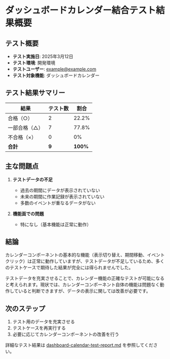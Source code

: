 # ダッシュボードカレンダー結合テスト結果概要

## テスト概要

- **テスト実施日**: 2025年3月12日
- **テスト環境**: 開発環境
- **テストユーザー**: example@example.com
- **テスト対象機能**: ダッシュボードカレンダー

## テスト結果サマリー

| 結果 | テスト数 | 割合 |
|------|----------|------|
| 合格（○） | 2 | 22.2% |
| 一部合格（△） | 7 | 77.8% |
| 不合格（×） | 0 | 0% |
| **合計** | **9** | **100%** |

## 主な問題点

1. **テストデータの不足**
   - 過去の期間にデータが表示されていない
   - 未来の期間に作業記録が表示されていない
   - 多数のイベントが重なるデータがない

2. **機能面での問題**
   - 特になし（基本機能は正常に動作）

## 結論

カレンダーコンポーネントの基本的な機能（表示切り替え、期間移動、イベントクリック）は正常に動作していますが、テストデータが不足しているため、多くのテストケースで期待した結果が完全には得られませんでした。

テストデータを充実させることで、カレンダー機能の正確なテストが可能になると考えられます。現状では、カレンダーコンポーネント自体の機能は問題なく動作していると判断できますが、データの表示に関しては改善が必要です。

## 次のステップ

1. テスト用のデータを充実させる
2. テストケースを再実行する
3. 必要に応じてカレンダーコンポーネントの改善を行う

詳細なテスト結果は [dashboard-calendar-test-report.md](./dashboard-calendar-test-report.md) を参照してください。
